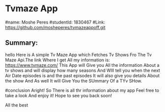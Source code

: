 # Tvmaze App
#name: Moshe Peres
#studentId: 1830467
#Link:  https://github.com/mosheperes/tvmazeappoff.git


## Summary:

hello Here is A simple Tv Maze App which Fetches Tv Shows Fro  The Tv Maze Api.The link Where I get All my information is: https://www.tvmaze.com/ 
This App  will Give you All the information About a tv shows and will display how many seasons And WIll tell you when the next  Air Date episodes is and the past episodes 
It will also give you details About the show And As well It will Give You the SUmmary Of a TYv SHow. 

#conclusion
Aright! So There is all thr information about my app Feel free to take a look And enjoy it!
Hope to see you back soon!

All the best
